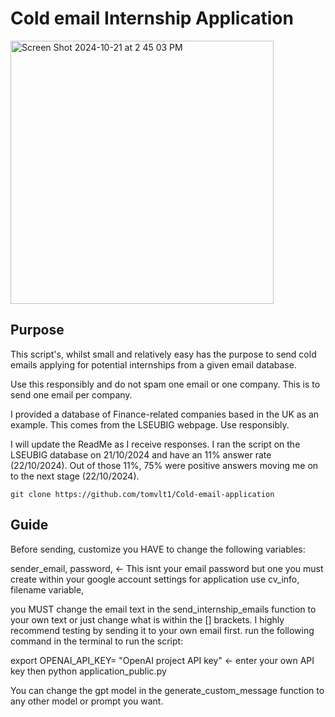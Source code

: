 # Cold email Internship Application

<img width="421" alt="Screen Shot 2024-10-21 at 2 45 03 PM" src="https://github.com/user-attachments/assets/0690384e-71b6-45a0-afe2-1b46cf4dcc87">


## Purpose
This script's, whilst small and relatively easy has the purpose to send cold emails applying for potential internships from a given email database.

Use this responsibly and do not spam one email or one company. This is to send one email per company.

I provided a database of Finance-related companies based in the UK as an example. This comes from the LSEUBIG webpage. Use responsibly.

I will update the ReadMe as I receive responses. I ran the script on the LSEUBIG database on 21/10/2024 and have an 11% answer rate (22/10/2024). Out of those 11%, 75% were positive answers moving me on to the next stage (22/10/2024).


```
git clone https://github.com/tomvlt1/Cold-email-application
```

## Guide

Before sending, customize  you HAVE to change the following variables:
    
sender_email, 
password,  <- This isnt your email password but one you must create within your google account settings for application use
cv_info,  
filename variable,
    
you MUST change the email text in the send_internship_emails function to your own text or just change what is within the [] brackets.
I highly recommend testing by sending it to your own email first.
run the following command in the terminal to run the script:
    
export OPENAI_API_KEY= "OpenAI project API key" <- enter your own API key
then
python application_public.py 
    
You can change the gpt model in the generate_custom_message function to any other model or prompt you want.

